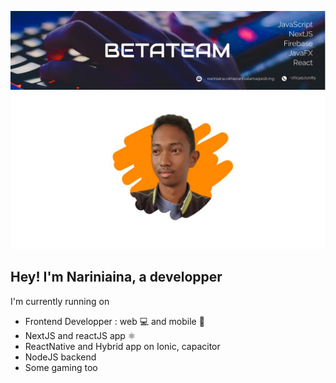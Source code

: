 ![Test Image 1](/couverture1.jpg)
![Test Image 2](/profile-pic.jpg)

## Hey! I'm Nariniaina, a developper

I'm currently running on

- Frontend Developper : web 💻 and mobile 📱
- NextJS and reactJS app ⚛️
- ReactNative and Hybrid app on Ionic, capacitor
- NodeJS backend
- Some gaming too
